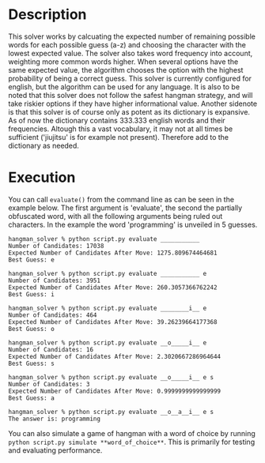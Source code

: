 # Description
This solver works by calcuating the expected number of remaining possible words for each possible guess (a-z) and choosing the character with the lowest expected value. The solver also takes word frequency into account, weighting more common words higher. When several options have the same expected value, the algorithm chooses the option with the highest probability of being a correct guess. This solver is currently configured for english, but the algorithm can be used for any language. It is also to be noted that this solver does not follow the safest hangman strategy, and will take riskier options if they have higher informational value. Another sidenote is that this solver is of course only as potent as its dictionary is expansive. As of now the dictionary contains 333.333 english words and their frequencies. Altough this a vast vocabulary, it may not at all times be sufficient ('jiujitsu' is for example not present). Therefore add to the dictionary as needed.
# Execution
You can call `evaluate()` from the command line as can be seen in the example below. The first argument is 'evaluate', the second the partially obfuscated word, with all the following arguments being ruled out characters. In the example the word 'programming' is unveiled in 5 guesses. 
```shell
hangman_solver % python script.py evaluate ___________
Number of Candidates: 17038
Expected Number of Candidates After Move: 1275.809674464681
Best Guess: e

hangman_solver % python script.py evaluate ___________ e
Number of Candidates: 3951
Expected Number of Candidates After Move: 260.3057366762242
Best Guess: i

hangman_solver % python script.py evaluate ________i__ e
Number of Candidates: 464
Expected Number of Candidates After Move: 39.26239664177368
Best Guess: o

hangman_solver % python script.py evaluate __o_____i__ e
Number of Candidates: 16
Expected Number of Candidates After Move: 2.3020667286964644
Best Guess: s

hangman_solver % python script.py evaluate __o_____i__ e s
Number of Candidates: 3
Expected Number of Candidates After Move: 0.9999999999999999
Best Guess: a

hangman_solver % python script.py evaluate __o__a__i__ e s
The answer is: programming
```
You can also simulate a game of hangman with a word of choice by running ```python script.py simulate **word_of_choice**```. This is primarily for testing and evaluating performance.
